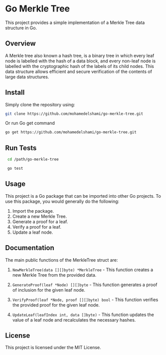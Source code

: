 # Go Merkle Tree

This project provides a simple implementation of a Merkle Tree data structure in Go.

## Overview

A Merkle tree also known a hash tree, is a binary tree in which every leaf node is labelled with the hash of a data block, and every non-leaf node is labelled with the cryptographic hash of the labels of its child nodes. This data structure allows efficient and secure verification of the contents of large data structures.

## Install

Simply clone the repository using:

```bash
git clone https://github.com/mohamedelshami/go-merkle-tree.git
```

Or run Go get command

```bash
go get https://github.com/mohamedelshami/go-merkle-tree.git
```

## Run Tests

```bash
 cd /path/go-merkle-tree

 go test 
```

## Usage

This project is a Go package that can be imported into other Go projects. To use this package, you would generally do the following:

1. Import the package.
2. Create a new Merkle Tree.
3. Generate a proof for a leaf.
4. Verify a proof for a leaf.
5. Update a leaf node.

## Documentation

The main public functions of the MerkleTree struct are:

1. `NewMerkleTree(data [][]byte) *MerkleTree` - This function creates a new Merkle Tree from the provided data.

2. `GenerateProof(leaf *Node) [][]byte` - This function generates a proof of inclusion for the given leaf node.

3. `VerifyProof(leaf *Node, proof [][]byte) bool` - This function verifies the provided proof for the given leaf node.

4. `UpdateLeaf(leafIndex int, data []byte)` - This function updates the value of a leaf node and recalculates the necessary hashes.

## License

This project is licensed under the MIT License.